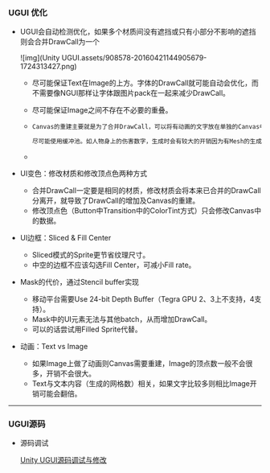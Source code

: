 ### UGUI 优化

* UGUI会自动检测优化，如果多个材质间没有遮挡或只有小部分不影响的遮挡则会合并DrawCall为一个

  ![img](Unity UGUI.assets/908578-20160421144905679-1724313427.png)

  * 尽可能保证Text在Image的上方。字体的DrawCall就可能自动会优化，而不需要像NGUI那样让字体跟图片pack在一起来减少DrawCall。

  * 尽可能保证Image之间不存在不必要的重叠。

  * ``` tex
    Canvas的重建主要就是为了合并DrawCall，可以将有动画的文字放在单独的Canvas中去，手动分离DrawCall（增加DrawCall）后就不会再要去跟别的文字作合并，该Canvas就不需要再重建故减少了重建开销。
    
    尽可能使用缓冲池。如人物身上的伤害数字，生成时会有较大的开销因为有Mesh的生成等过程。
    ```

  * 

* UI变色：修改材质和修改顶点色两种方式
  * 合并DrawCall一定要是相同的材质，修改材质会将本来已合并的DrawCall分离开，就导致了DrawCall的增加及Canvas的重建。
  * 修改顶点色（Button中Transition中的ColorTint方式）只会修改Canvas中的数据。

* UI边框：Sliced & Fill Center
  * Sliced模式的Sprite更节省纹理尺寸。
  * 中空的边框不应该勾选Fill Center，可减小Fill rate。
* Mask的代价，通过Stencil buffer实现
  * 移动平台需要Use 24-bit Depth Buffer（Tegra GPU 2、3上不支持，4支持）。
  * Mask中的UI元素无法与其他batch，从而增加DrawCall。
  * 可以的话尝试用Filled Sprite代替。
* 动画：Text vs Image
  * 如果Image上做了动画则Canvas需要重建，Image的顶点数一般不会很多，开销不会很大。
  * Text与文本内容（生成的网格数）相关，如果文字比较多则相比Image开销可能会翻倍。





---



### UGUI源码

* 源码调试

  [Unity UGUI源码调试与修改](https://blog.csdn.net/andyqingliu/article/details/54600961)